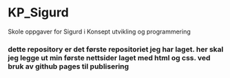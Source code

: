 # KP_Sigurd
Skole oppgaver for Sigurd i Konsept utvikling og programmering
### dette repository er det første repositoriet jeg har laget. her skal jeg legge ut min første nettsider laget med html og css. ved bruk av github pages til publisering

